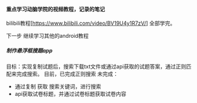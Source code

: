 
#### 重点学习动脑学院的视频教程，记录的笔记
bilibili教程[https://www.bilibili.com/video/BV19U4y1R7zV/]
全部学完。

下一步 继续学习其他的android教程

##### 制作悬浮框搜题app
目标：实现复制试题后，搜索下载txt文件或通过api获取的试题答案，通过正则匹配来完成搜索。
目前，已完成正则搜索
未完成：
  - 通过复制 获取 搜索关键词，进行搜索
  - api获取试卷标题，并通过试卷标题获取试卷内容